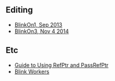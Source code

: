 
## Editing
* [BlinkOn1, Sep 2013](https://docs.google.com/presentation/d/1aox0tdMF5E3yAvccmfCTVzYsgnaFNU7XKBR2qd967tg/pub?start=false&loop=false&delayms=3000&slide=id.p)
* [BlinkOn3, Nov 4 2014](https://docs.google.com/presentation/d/1ZwnZ_w9FmeOos_i9Kbp4kZosr0PMnIKKmLbdetiZjCw/edit#slide=id.p)

## Etc
* [Guide to Using RefPtr and PassRefPtr]( https://docs.google.com/document/d/1_boRKBMILbMmlKLBBsEzzE8XutMLJHJtYQ2ginSGTKU/edit?ts=578da173)
* [Blink Workers](https://docs.google.com/document/d/1i3IA3TG00rpQ7MKlpNFYUF6EfLcV01_Cv3IYG_DjF7M/edit#heading=h.7smox3ra3f6n)
